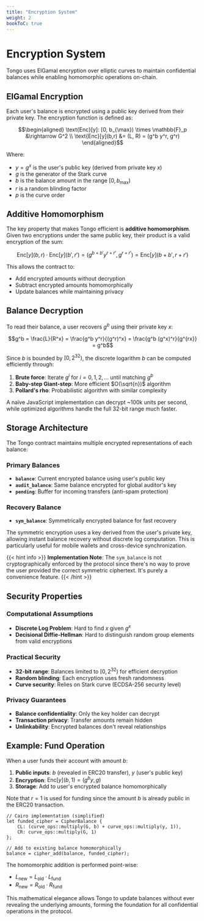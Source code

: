```yaml
---
title: "Encryption System"
weight: 2
bookToC: true
---
```


# Encryption System

Tongo uses ElGamal encryption over elliptic curves to maintain confidential balances while enabling homomorphic operations on-chain.

## ElGamal Encryption

Each user's balance is encrypted using a public key derived from their private key. The encryption function is defined as:

$$\begin{aligned}
\text{Enc}[y]: [0, b_{\max}) \times \mathbb{F}_p &\rightarrow G^2 \\
\text{Enc}[y](b,r) &= (L, R) = (g^b y^r, g^r)
\end{aligned}$$

Where:
- $y = g^x$ is the user's public key (derived from private key $x$)
- $g$ is the generator of the Stark curve
- $b$ is the balance amount in the range $[0, b_{\max})$
- $r$ is a random blinding factor
- $p$ is the curve order

## Additive Homomorphism

The key property that makes Tongo efficient is **additive homomorphism**. Given two encryptions under the same public key, their product is a valid encryption of the sum:

$$\text{Enc}[y](b,r) \cdot \text{Enc}[y](b',r') = (g^{b+b'} y^{r+r'}, g^{r+r'}) = \text{Enc}[y](b+b', r+r')$$

This allows the contract to:
- Add encrypted amounts without decryption
- Subtract encrypted amounts homomorphically
- Update balances while maintaining privacy

## Balance Decryption

To read their balance, a user recovers $g^b$ using their private key $x$:

$$g^b = \frac{L}{R^x} = \frac{g^b y^r}{(g^r)^x} = \frac{g^b (g^x)^r}{g^{rx}} = g^b$$

Since $b$ is bounded by $[0, 2^{32})$, the discrete logarithm $b$ can be computed efficiently through:

1. **Brute force**: Iterate $g^i$ for $i = 0, 1, 2, ...$ until matching $g^b$
2. **Baby-step Giant-step**: More efficient $O(\sqrt{n})$ algorithm  
3. **Pollard's rho**: Probabilistic algorithm with similar complexity

A naïve JavaScript implementation can decrypt ~100k units per second, while optimized algorithms handle the full 32-bit range much faster.

## Storage Architecture

The Tongo contract maintains multiple encrypted representations of each balance:

### Primary Balances
- **`balance`**: Current encrypted balance using user's public key
- **`audit_balance`**: Same balance encrypted for global auditor's key
- **`pending`**: Buffer for incoming transfers (anti-spam protection)

### Recovery Balance
- **`sym_balance`**: Symmetrically encrypted balance for fast recovery

The symmetric encryption uses a key derived from the user's private key, allowing instant balance recovery without discrete log computation. This is particularly useful for mobile wallets and cross-device synchronization.

{{< hint info >}}
**Implementation Note**: The `sym_balance` is not cryptographically enforced by the protocol since there's no way to prove the user provided the correct symmetric ciphertext. It's purely a convenience feature.
{{< /hint >}}

## Security Properties

### Computational Assumptions
- **Discrete Log Problem**: Hard to find $x$ given $g^x$
- **Decisional Diffie-Hellman**: Hard to distinguish random group elements from valid encryptions

### Practical Security
- **32-bit range**: Balances limited to $[0, 2^{32})$ for efficient decryption
- **Random blinding**: Each encryption uses fresh randomness
- **Curve security**: Relies on Stark curve (ECDSA-256 security level)

### Privacy Guarantees
- **Balance confidentiality**: Only the key holder can decrypt
- **Transaction privacy**: Transfer amounts remain hidden
- **Unlinkability**: Encrypted balances don't reveal relationships

## Example: Fund Operation

When a user funds their account with amount $b$:

1. **Public inputs**: $b$ (revealed in ERC20 transfer), $y$ (user's public key)
2. **Encryption**: $\text{Enc}[y](b, 1) = (g^b y, g)$ 
3. **Storage**: Add to user's encrypted balance homomorphically

Note that $r = 1$ is used for funding since the amount $b$ is already public in the ERC20 transaction.

```cairo
// Cairo implementation (simplified)
let funded_cipher = CipherBalance {
    CL: (curve_ops::multiply(G, b) + curve_ops::multiply(y, 1)),
    CR: curve_ops::multiply(G, 1)
};

// Add to existing balance homomorphically
balance = cipher_add(balance, funded_cipher);
```

The homomorphic addition is performed point-wise:
- $L_{\text{new}} = L_{\text{old}} \cdot L_{\text{fund}}$
- $R_{\text{new}} = R_{\text{old}} \cdot R_{\text{fund}}$

This mathematical elegance allows Tongo to update balances without ever revealing the underlying amounts, forming the foundation for all confidential operations in the protocol.